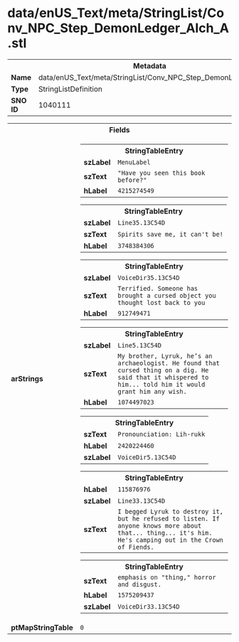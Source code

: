 <h1>data/enUS_Text/meta/StringList/Conv_NPC_Step_DemonLedger_Alch_A.stl</h1><table><tr><th colspan="100%">Metadata</th></tr><tr><td><b>Name</b></td><td>data/enUS_Text/meta/StringList/Conv_NPC_Step_DemonLedger_Alch_A.stl</td></tr><tr><td><b>Type</b></td><td>StringListDefinition</td></tr><tr><td><b>SNO ID</b></td><td>1040111</td></tr></table>

<table><tr><th colspan="100%">Fields</th></tr><tr><td><b>arStrings</b></td><td><table><tr><th colspan="100%">StringTableEntry</th></tr><tr><td><b>szLabel</b></td><td><code>MenuLabel</code></td></tr><tr><td><b>szText</b></td><td><code>"Have you seen this book before?"</code></td></tr><tr><td><b>hLabel</b></td><td><code>4215274549</code></td></tr></table>


<table><tr><th colspan="100%">StringTableEntry</th></tr><tr><td><b>szLabel</b></td><td><code>Line35.13C54D</code></td></tr><tr><td><b>szText</b></td><td><code>Spirits save me, it can't be!</code></td></tr><tr><td><b>hLabel</b></td><td><code>3748384306</code></td></tr></table>


<table><tr><th colspan="100%">StringTableEntry</th></tr><tr><td><b>szLabel</b></td><td><code>VoiceDir35.13C54D</code></td></tr><tr><td><b>szText</b></td><td><code>Terrified. Someone has brought a cursed object you thought lost back to you</code></td></tr><tr><td><b>hLabel</b></td><td><code>912749471</code></td></tr></table>


<table><tr><th colspan="100%">StringTableEntry</th></tr><tr><td><b>szLabel</b></td><td><code>Line5.13C54D</code></td></tr><tr><td><b>szText</b></td><td><code>My brother, Lyruk, he’s an archaeologist. He found that cursed thing on a dig. He said that it whispered to him... told him it would grant him any wish.</code></td></tr><tr><td><b>hLabel</b></td><td><code>1074497023</code></td></tr></table>


<table><tr><th colspan="100%">StringTableEntry</th></tr><tr><td><b>szText</b></td><td><code>Pronounciation: Lih-rukk</code></td></tr><tr><td><b>hLabel</b></td><td><code>2420224460</code></td></tr><tr><td><b>szLabel</b></td><td><code>VoiceDir5.13C54D</code></td></tr></table>


<table><tr><th colspan="100%">StringTableEntry</th></tr><tr><td><b>hLabel</b></td><td><code>115876976</code></td></tr><tr><td><b>szLabel</b></td><td><code>Line33.13C54D</code></td></tr><tr><td><b>szText</b></td><td><code>I begged Lyruk to destroy it, but he refused to listen. If anyone knows more about that... thing... it's him. He's camping out in the Crown of Fiends.</code></td></tr></table>


<table><tr><th colspan="100%">StringTableEntry</th></tr><tr><td><b>szText</b></td><td><code>emphasis on "thing," horror and disgust.</code></td></tr><tr><td><b>hLabel</b></td><td><code>1575209437</code></td></tr><tr><td><b>szLabel</b></td><td><code>VoiceDir33.13C54D</code></td></tr></table>


</td></tr><tr><td><b>ptMapStringTable</b></td><td><code>0</code></td></tr></table>

